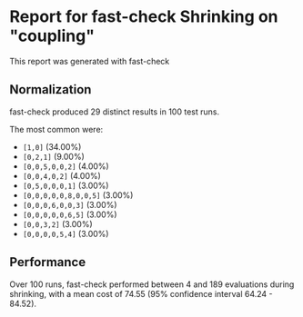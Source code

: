 # Report for fast-check Shrinking on "coupling"

This report was generated with fast-check 

## Normalization

fast-check produced 29 distinct results in 100 test runs.

The most common were:

* ``[1,0]`` (34.00%)
* ``[0,2,1]`` (9.00%)
* ``[0,0,5,0,0,2]`` (4.00%)
* ``[0,0,4,0,2]`` (4.00%)
* ``[0,5,0,0,0,1]`` (3.00%)
* ``[0,0,0,0,0,8,0,0,5]`` (3.00%)
* ``[0,0,0,6,0,0,3]`` (3.00%)
* ``[0,0,0,0,0,6,5]`` (3.00%)
* ``[0,0,3,2]`` (3.00%)
* ``[0,0,0,0,5,4]`` (3.00%)

## Performance

Over 100 runs, fast-check performed between 4 and 189 evaluations during shrinking,
with a mean cost of 74.55 (95% confidence interval 64.24 - 84.52).
